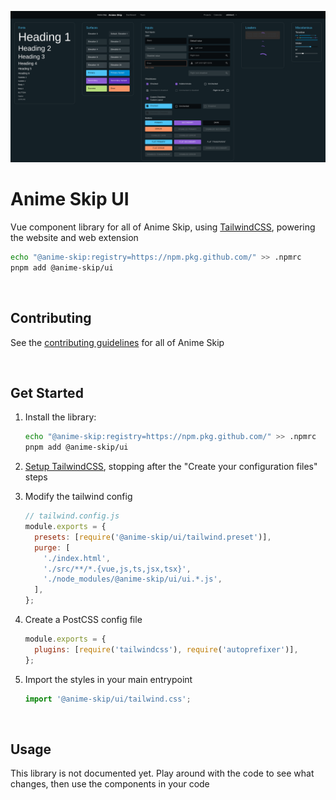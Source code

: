 ![Available Components](/.github/assets/components.png)

# Anime Skip UI

Vue component library for all of Anime Skip, using [TailwindCSS](https://tailwindcss.com/docs), powering the website and web extension

```bash
echo "@anime-skip:registry=https://npm.pkg.github.com/" >> .npmrc
pnpm add @anime-skip/ui
```

<br/>

## Contributing

See the [contributing guidelines](https://github.com/anime-skip/docs/wiki) for all of Anime Skip

<br/>

## Get Started

1. Install the library:

   ```bash
   echo "@anime-skip:registry=https://npm.pkg.github.com/" >> .npmrc
   pnpm add @anime-skip/ui
   ```
   
1. [Setup TailwindCSS](https://tailwindcss.com/docs/guides/vue-3-vite#setting-up-tailwind-css), stopping after the "Create your configuration files" steps

3. Modify the tailwind config
   ```js
   // tailwind.config.js
   module.exports = {
     presets: [require('@anime-skip/ui/tailwind.preset')],
     purge: [
       './index.html',
       './src/**/*.{vue,js,ts,jsx,tsx}',
       './node_modules/@anime-skip/ui/ui.*.js',
     ],
   };
   ```
1. Create a PostCSS config file
   ```js
   module.exports = {
     plugins: [require('tailwindcss'), require('autoprefixer')],
   };
   ```
1. Import the styles in your main entrypoint
   ```js
   import '@anime-skip/ui/tailwind.css';
   ```
   
<br/>

## Usage

This library is not documented yet. Play around with the code to see what changes, then use the components in your code

